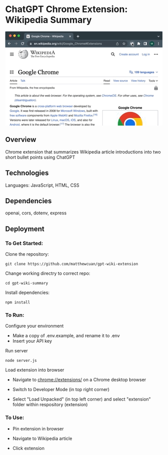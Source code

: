 # ChatGPT Chrome Extension: Wikipedia Summary

![Demo](extension/assets/demo.gif)

## Overview

Chrome extension that summarizes Wikipedia article introductions into two short bullet points using ChatGPT

## Technologies

Languages: JavaScript, HTML, CSS

## Dependencies

openai, cors, dotenv, express

## Deployment

### To Get Started:

Clone the repository:

```
git clone https://github.com/matthewcuan/gpt-wiki-extension
```

Change working directry to correct repo:

```
cd gpt-wiki-summary
```

Install dependencies:

```
npm install
```

### To Run:

Configure your environment
- Make a copy of .env.example, and rename it to .env
- Insert your API key

Run server
```
node server.js
```

Load extension into browser

- Navigate to [chrome://extensions/](chrome://extensions/) on a Chrome desktop browser

- Switch to Developer Mode (in top right corner)

- Select "Load Unpacked" (in top left corner) and select "extension" folder within respository (extension)

### To Use:

- Pin extension in browser

- Navigate to Wikipedia article

- Click extension
